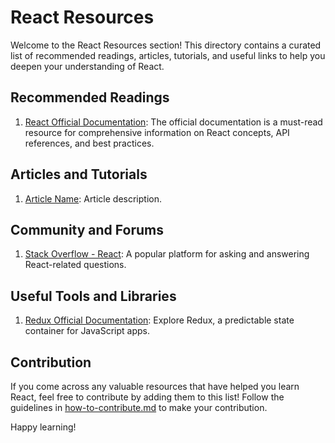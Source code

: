 # React Resources

Welcome to the React Resources section! This directory contains a curated list of recommended readings, articles, tutorials, and useful links to help you deepen your understanding of React.

## Recommended Readings

1. [React Official Documentation](http://react.dev/): The official documentation is a must-read resource for comprehensive information on React concepts, API references, and best practices.

## Articles and Tutorials

<!-- 1. [Article Name](https://www.example.com): Article description. -->

1. [Article Name](https://www.example.com): Article description.

## Community and Forums

1. [Stack Overflow - React](https://stackoverflow.com/questions/tagged/reactjs): A popular platform for asking and answering React-related questions.

## Useful Tools and Libraries

1. [Redux Official Documentation](https://redux.js.org/): Explore Redux, a predictable state container for JavaScript apps.

## Contribution

If you come across any valuable resources that have helped you learn React, feel free to contribute by adding them to this list! Follow the guidelines in [how-to-contribute.md](../contributions/how-to-contribute.md) to make your contribution.

Happy learning!
